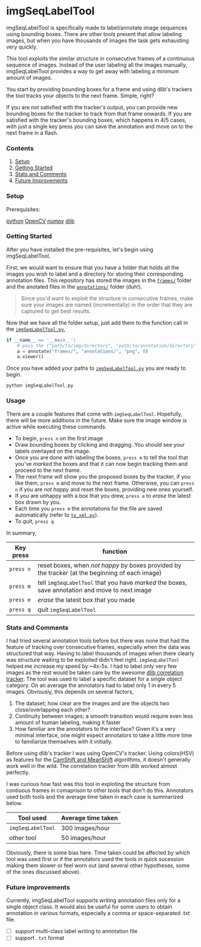 # imgSeqLabelTool
imgSeqLabelTool is specifically made to label/annotate image sequences using bounding boxes. There are other tools present that allow labeling images, but when you have thousands of images the task gets exhausting very quickly.

This tool exploits the similar structure in consecutive frames of a continuous sequence of images. Instead of the user labeling all the images manually, imgSeqLabelTool provides a way to get away with labeling a minimum amount of images.

You start by providing bounding boxes for a frame and using dlib's trackers the tool tracks your objects to the next frame. Simple, right?

If you are not satisfied with the tracker's output, you can provide new bounding boxes for the tracker to track from that frame onwards. If you are satisfied with the tracker's bounding boxes, which happens in 4/5 cases, with just a single key press you can save the annotation and move on to the next frame in a flash.
### Contents
1. [Setup](#setup)
2. [Getting Started](#getting-started)
3. [Stats and Comments](#stats-and-comments)
4. [Future Improvements](#future-improvements)

### Setup
Prerequisites:

[python](https://www.python.org/)
[OpenCV](http://opencv.org/)
[numpy](http://www.numpy.org/)
[dlib](https://pypi.python.org/pypi/dlib)


### Getting Started
After you have installed the pre-requisites, let's begin using imgSeqLabelTool.

First, we would want to ensure that you have a folder that holds all the images you wish to label and a directory for storing their corresponding annotation files. This repository has stored the images in the [`frames/`](https://github.com/ankitdhall/imgSeqLabelTool/tree/master/frames) folder and the anotated files in the [`annotations/`](https://github.com/ankitdhall/imgSeqLabelTool/tree/master/annotations) folder (duh!).

> Since you'd want to exploit the structure in consecutive frames, make sure
> your images are named (incrementally) in the order that they are captured to 
> get best results. 

Now that we have all the folder setup, just add them to the function call in the [`imgSeqLabelTool.py`](https://github.com/ankitdhall/imgSeqLabelTool/blob/master/imgLabelTool.py),
```python
if __name__ == '__main__':
    # pass the ("path/to/img/directory", "path/to/annotation/directory", "image_extension", "image_index_to_begin_from")
    a = annotate("frames/", "annotations/", "png", 0)
    a.viewer()
```

Once you have added your paths to [`imgSeqLabelTool.py`](https://github.com/ankitdhall/imgSeqLabelTool/blob/master/imgLabelTool.py) you are ready to begin.
```shell
python imgSeqLabelTool.py
```

### Usage
There are a couple features that come with `imgSeqLabelTool`. Hopefully, there will be more additions in the future. Make sure the image window is active while executing these commands.

* To begin, `press n` on the first image
* Draw bounding boxes by clicking and dragging. You should see your labels overlayed on the image.
* Once you are done with labeling the boxes, `press m` to tell the tool that you've *marked* the boxes and that it can now begin tracking them and proceed to the next frame.
* The next frame will show you the proposed boxes by the tracker, if you like them, `press m` and move to the next frame. Otherwise, you can `press n` if you are *not happy* and reset the boxes, providing new ones yourself.
* If you are unhappy with a box that you drew, `press e` to *erase* the latest box drawn by you.
* Each time you `press m` the annotations for the file are saved automatically (refer to [`to_xml.py`](https://github.com/ankitdhall/imgSeqLabelTool/blob/master/to_xml.py)).
* To *quit*, `press q`

In summary,

Key press | function         
--------- | -------------------------------
`press n` | reset boxes, when *not happy* by boxes provided by the tracker (at the beginning of each image)
`press m` | tell `imgSeqLabelTool` that you have *marked* the boxes, save annotation and move to next image
`press e` | *erase* the latest box that you made
`press q` | *quit* `imgSeqLabelTool`

### Stats and Comments
I had tried several annotation tools before but there was none that had the feature of tracking over consecutive frames, especially when the data was structured that way. Having to label thousands of images when there clearly was structure waiting to be exploited didn't feel right. `imgSeqLabelTool` helped me increase my speed by ~4x-5x. I had to label only very few images as the rest would be taken care by the awesome [dlib correlation tracker](http://blog.dlib.net/2015/02/dlib-1813-released.html). The tool was used to label a specific dataset for a single object category. On an average the annotators had to label only 1 in every 5 images. Obviously, this depends on several factors,

1. The dataset; how clear are the images and are the objects two close/overlapping each other?
2. Continuity between images; a smooth transition would require even less amount of human labeling, making it faster
3. How familiar are the annotators to the interface? Given it's a very minimal interface, one might expect annotators to take a little more time to familiarize themselves with it initially.

Before using dlib's tracker I was using OpenCV's tracker. Using colors(HSV) as features for the [CamShift and MeanShift](http://docs.opencv.org/3.2.0/db/df8/tutorial_py_meanshift.html) algorithms, it doesn't generally work well in the wild. The correlation tracker from dlib worked almost perfectly.

I was curious how fast was this tool in exploting the structure from contiuous frames in comaprison to other tools that don't do this. Annotators used both tools and the average time taken in each case is summarized below.

Tool used         | Average time taken         
----------------- | -------------------------------
`imgSeqLabelTool` | 300 images/hour
 other tool       | 50 images/hour

Obviously, there is some bias here. Time taken could be affected by which tool was used first or if the annotators used the tools in quick sucession making them slower or feel worn out (and several other hypotheses, some of the ones discussed above).

### Future improvements
Currently, imgSeqLabelTool supports writing annotation files only for a single object class. It would also be useful for some users to obtain annotation in various formats, especially a comma or space-separated .txt file.

- [ ] support multi-class label writing to annotation file
- [ ] support `.txt` format
